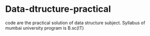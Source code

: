 # Data-dtructure-practical
code are the practical solution of data structure subject. Syllabus of mumbai university
program is B.sc(IT)

